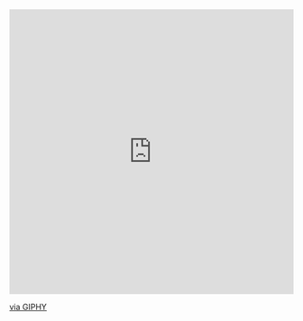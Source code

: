 <div style="width:100%;height:0;padding-bottom:100%;position:relative;"><iframe src="https://giphy.com/embed/uB86ZyWQsnFSGYe2sA" width="100%" height="100%" style="position:absolute" frameBorder="0" class="giphy-embed" allowFullScreen></iframe></div><p><a href="https://giphy.com/gifs/uB86ZyWQsnFSGYe2sA">via GIPHY</a></p>
